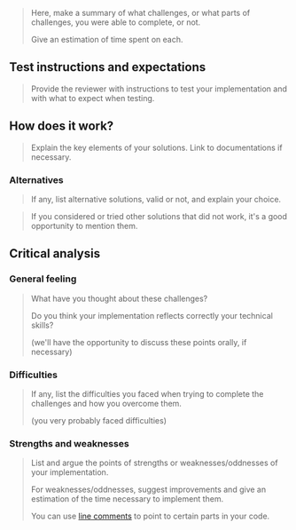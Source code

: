> Here, make a summary of what challenges, or
what parts of challenges, you were able to
complete, or not.
>
> Give an estimation of time spent on each.


## Test instructions and expectations

> Provide the reviewer with instructions to
test your implementation and with what to
expect when testing.

## How does it work?

> Explain the key elements of your solutions.
Link to documentations if necessary.

### Alternatives

> If any, list alternative solutions, valid
or not, and explain your choice.

> If you considered or tried other solutions
that did not work, it's a good opportunity
to mention them.


## Critical analysis

### General feeling

> What have you thought about these challenges?
>
> Do you think your implementation reflects
correctly your technical skills?
>
> (we'll have the opportunity to discuss these
points orally, if necessary)

### Difficulties

> If any, list the difficulties you faced
when trying to complete the challenges and
how you overcome them.
>
> (you very probably faced difficulties)


### Strengths and weaknesses

> List and argue the points of strengths
or weaknesses/oddnesses of your implementation.
>
> For weaknesses/oddnesses, suggest improvements
and give an estimation of the time
necessary to implement them.
>
> You can use [line comments](https://help.github.com/en/articles/commenting-on-a-pull-request#adding-line-comments-to-a-pull-request) to point
to certain parts in your code.
